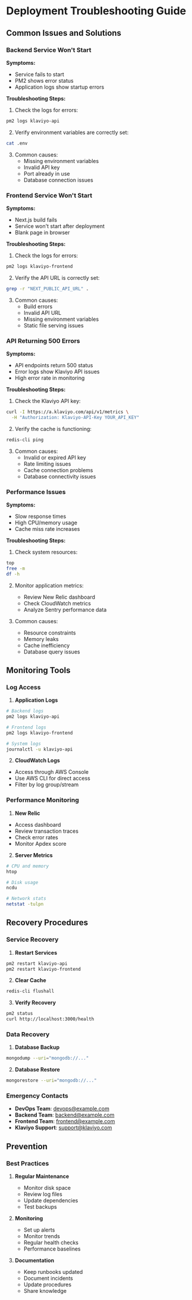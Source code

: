 # Deployment Troubleshooting Guide

## Common Issues and Solutions

### Backend Service Won't Start

**Symptoms:**
- Service fails to start
- PM2 shows error status
- Application logs show startup errors

**Troubleshooting Steps:**

1. Check the logs for errors:
```bash
pm2 logs klaviyo-api
```

2. Verify environment variables are correctly set:
```bash
cat .env
```

3. Common causes:
   - Missing environment variables
   - Invalid API key
   - Port already in use
   - Database connection issues

### Frontend Service Won't Start

**Symptoms:**
- Next.js build fails
- Service won't start after deployment
- Blank page in browser

**Troubleshooting Steps:**

1. Check the logs for errors:
```bash
pm2 logs klaviyo-frontend
```

2. Verify the API URL is correctly set:
```bash
grep -r "NEXT_PUBLIC_API_URL" .
```

3. Common causes:
   - Build errors
   - Invalid API URL
   - Missing environment variables
   - Static file serving issues

### API Returning 500 Errors

**Symptoms:**
- API endpoints return 500 status
- Error logs show Klaviyo API issues
- High error rate in monitoring

**Troubleshooting Steps:**

1. Check the Klaviyo API key:
```bash
curl -I https://a.klaviyo.com/api/v1/metrics \
  -H "Authorization: Klaviyo-API-Key YOUR_API_KEY"
```

2. Verify the cache is functioning:
```bash
redis-cli ping
```

3. Common causes:
   - Invalid or expired API key
   - Rate limiting issues
   - Cache connection problems
   - Database connectivity issues

### Performance Issues

**Symptoms:**
- Slow response times
- High CPU/memory usage
- Cache miss rate increases

**Troubleshooting Steps:**

1. Check system resources:
```bash
top
free -m
df -h
```

2. Monitor application metrics:
   - Review New Relic dashboard
   - Check CloudWatch metrics
   - Analyze Sentry performance data

3. Common causes:
   - Resource constraints
   - Memory leaks
   - Cache inefficiency
   - Database query issues

## Monitoring Tools

### Log Access

1. **Application Logs**
```bash
# Backend logs
pm2 logs klaviyo-api

# Frontend logs
pm2 logs klaviyo-frontend

# System logs
journalctl -u klaviyo-api
```

2. **CloudWatch Logs**
- Access through AWS Console
- Use AWS CLI for direct access
- Filter by log group/stream

### Performance Monitoring

1. **New Relic**
- Access dashboard
- Review transaction traces
- Check error rates
- Monitor Apdex score

2. **Server Metrics**
```bash
# CPU and memory
htop

# Disk usage
ncdu

# Network stats
netstat -tulpn
```

## Recovery Procedures

### Service Recovery

1. **Restart Services**
```bash
pm2 restart klaviyo-api
pm2 restart klaviyo-frontend
```

2. **Clear Cache**
```bash
redis-cli flushall
```

3. **Verify Recovery**
```bash
pm2 status
curl http://localhost:3000/health
```

### Data Recovery

1. **Database Backup**
```bash
mongodump --uri="mongodb://..."
```

2. **Database Restore**
```bash
mongorestore --uri="mongodb://..."
```

### Emergency Contacts

- **DevOps Team**: devops@example.com
- **Backend Team**: backend@example.com
- **Frontend Team**: frontend@example.com
- **Klaviyo Support**: support@klaviyo.com

## Prevention

### Best Practices

1. **Regular Maintenance**
   - Monitor disk space
   - Review log files
   - Update dependencies
   - Test backups

2. **Monitoring**
   - Set up alerts
   - Monitor trends
   - Regular health checks
   - Performance baselines

3. **Documentation**
   - Keep runbooks updated
   - Document incidents
   - Update procedures
   - Share knowledge
